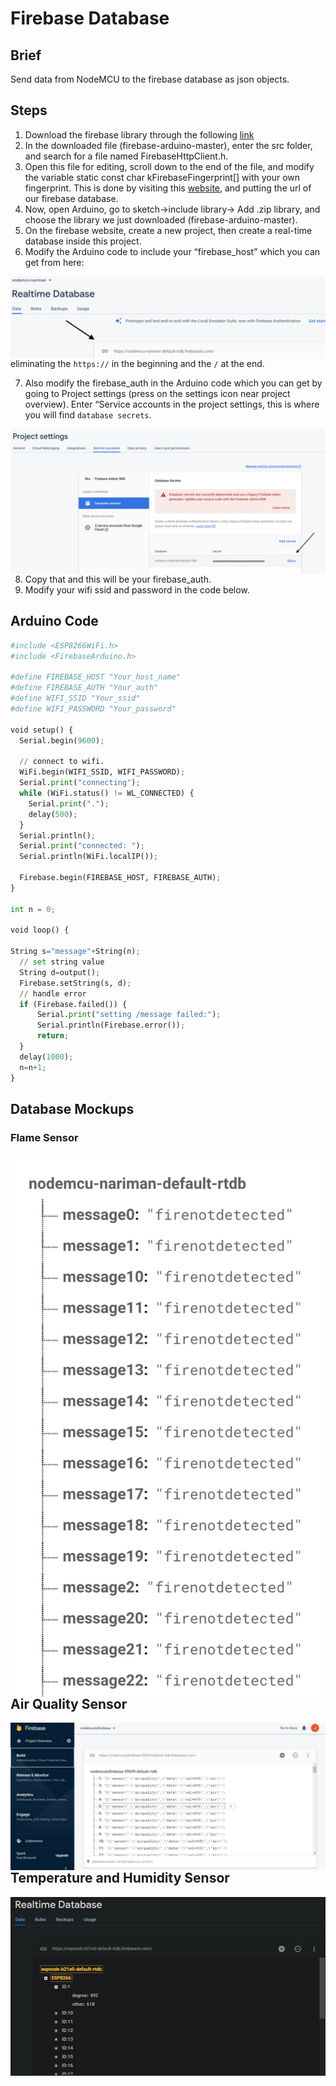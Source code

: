 # Firebase Database

## Brief

Send data from NodeMCU to the firebase database as json objects.

## Steps

1. Download the firebase library through the following [link](https://github.com/FirebaseExtended/firebase-arduino)
2. In the downloaded file (firebase-arduino-master), enter the src folder, and search for a file named FirebaseHttpClient.h.
3. Open this file for editing, scroll down to the end of the file, and modify the variable static const char kFirebaseFingerprint[] with your own fingerprint. This is done by visiting this [website](https://www.grc.com/fingerprints.htm), and putting the url of our firebase database.
4. Now, open Arduino, go to sketch->include library-> Add .zip library, and choose the library we just downloaded (firebase-arduino-master).
5. On the firebase website, create a new project, then create a real-time database inside this project.
6. Modify the Arduino code to include your “firebase_host” which you can get from here:
  <img style="float:right; " src="../../../Images/firebase1.png" >
  
  eliminating the `https://` in the beginning and the `/` at the end.

7. Also modify the firebase_auth in the Arduino code which you can get by going to Project settings (press on the settings icon near project overview). Enter “Service accounts in the project settings, this is where you will find `database secrets`.
  <img style="float:right; " src="../../../Images/firebase2.png" >
 
8. Copy that and this will be your firebase_auth.
9. Modify your wifi ssid and password in the code below.

## Arduino Code

```python
#include <ESP8266WiFi.h>
#include <FirebaseArduino.h>

#define FIREBASE_HOST "Your_host_name"
#define FIREBASE_AUTH "Your_auth"
#define WIFI_SSID "Your_ssid"
#define WIFI_PASSWORD "Your_password"

void setup() {
  Serial.begin(9600);

  // connect to wifi.
  WiFi.begin(WIFI_SSID, WIFI_PASSWORD);
  Serial.print("connecting");
  while (WiFi.status() != WL_CONNECTED) {
    Serial.print(".");
    delay(500);
  }
  Serial.println();
  Serial.print("connected: ");
  Serial.println(WiFi.localIP());
  
  Firebase.begin(FIREBASE_HOST, FIREBASE_AUTH);
}

int n = 0;

void loop() {

String s="message"+String(n);
  // set string value
  String d=output();
  Firebase.setString(s, d);
  // handle error
  if (Firebase.failed()) {
      Serial.print("setting /message failed:");
      Serial.println(Firebase.error());  
      return;
  }
  delay(1000);
  n=n+1;
}
```
## Database Mockups

### Flame Sensor

<img style="float:right; " src="../3. Firebase Database/Firebase Database/flamesensor.png">

## Air Quality Sensor

<img style="float:right; " src="../3. Firebase Database/Firebase Database/airquality.jpg">

## Temperature and Humidity Sensor

<img style="float:right; " src="../3. Firebase Database/Firebase Database/temperatureandhumidity.jpg">
